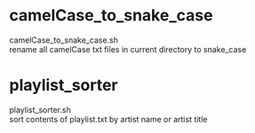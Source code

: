 # camelCase_to_snake_case
camelCase_to_snake_case.sh </br>
rename all camelCase txt files in current directory to snake_case </br>

# playlist_sorter
playlist_sorter.sh </br>
sort contents of playlist.txt by artist name or artist title </br>
